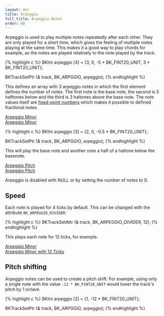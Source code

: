 ```yaml
---
layout: doc
title: Arpeggio
full_title: Arpeggio Notes
order: 60
---
```


Arpeggio is used to play multiple notes repeatedly after each other. They are only played for a short time, which gives the feeling of multiple notes playing at the same time. This makes it a good way to play chords for example, as the notes are played relatively to the note played by the track.

{% highlight c %}
BKInt arpeggio [4] = {3, 0, -5 * BK_FINT20_UNIT, 3 * BK_FINT20_UNIT};

BKTrackSetPtr (& track, BK_ARPGGIO, arpeggio);
{% endhighlight %}

This defines an array with 3 arpeggio notes in which the first element defines the number of notes. The first note is the base note, the second is 5 halftones below and the third is 3 haltones above the base note. The note values itself are [fixed-point numbers](../fixed-point-numbers/) which makes it possible to defined fractional notes.

<div class="buttons">
	<div class="player" data-volume="0.7">
		<a href="{{ "/assets/sound/arpeggio/arpeggio-minor.mp3" | prepend: site.baseurl }}" class="button">
			Arpeggio Minor
		</a>
		<div class="label"><a href="{{ "/assets/sound/arpeggio/arpeggio-minor.mp3" | prepend: site.baseurl }}">Arpeggio Minor</a></div>
	</div>
</div>

{% highlight c %}
BKInt arpeggio [3] = {2, 0, -0.5 * BK_FINT20_UNIT};

BKTrackSetPtr (& track, BK_ARPGGIO, arpeggio);
{% endhighlight %}

This will play the base note and another note a half of a haltone below the basenote.

<div class="buttons">
	<div class="player" data-volume="0.7">
		<a href="{{ "/assets/sound/arpeggio/arpeggio-pitch.mp3" | prepend: site.baseurl }}" class="button">
			Arpeggio Pitch
		</a>
		<div class="label"><a href="{{ "/assets/sound/arpeggio/arpeggio-pitch.mp3" | prepend: site.baseurl }}">Arpeggio Pitch</a></div>
	</div>
</div>

Arpeggio is disabled with NULL or by setting the number of notes to 0.

## Speed

Each note is played for 4 ticks by default. This can be changed with the attribute `BK_ARPEGGIO_DIVIDER`:

{% highlight c %}
BKTrackSetAttr (& track, BK_ARPEGGIO_DIVIDER, 12);
{% endhighlight %}

This plays each note for 12 ticks, for example.

<div class="buttons">
	<div class="player" data-volume="0.7">
		<a href="{{ "/assets/sound/arpeggio/arpeggio-minor-12-ticks.mp3" | prepend: site.baseurl }}" class="button">
			Arpeggio Minor
		</a>
		<div class="label"><a href="{{ "/assets/sound/arpeggio/arpeggio-minor-12-ticks.mp3" | prepend: site.baseurl }}">Arpeggio Minor with 12 Ticks</a></div>
	</div>
</div>

## Pitch shifting

Arpeggio notes can be used to create a pitch shift. For example, using only a single note with the value `-12 * BK_FINT20_UNIT` would lower the track's pitch by 1 octave.

{% highlight c %}
BKInt arpeggio [2] = {1, -12 * BK_FINT20_UNIT};

BKTrackSetPtr (& track, BK_ARPGGIO, arpeggio);
{% endhighlight %}
